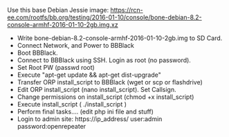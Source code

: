 Use this base Debian Jessie image:
https://rcn-ee.com/rootfs/bb.org/testing/2016-01-10/console/bone-debian-8.2-console-armhf-2016-01-10-2gb.img.xz

- Write bone-debian-8.2-console-armhf-2016-01-10-2gb.img to SD Card.
- Connect Network, and Power to BBBlack
- Boot BBBlack.   
- Connect to BBBlack using SSH.  Login as root (no password).
- Set Root PW (passwd root)
- Execute "apt-get update && apt-get dist-upgrade"
- Transfer ORP install_script to BBBlack  (wget or scp or flashdrive)
- Edit ORP install_script (nano install_script).   Set Callsign.
- Change permissions on install_script (chmod +x install_script)
- Execute install_script ( ./install_script )
- Perform final tasks.... (edit php ini file and stuff)
- Login to admin site:  https://ip_address/  user:admin password:openrepeater
